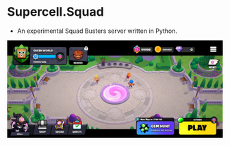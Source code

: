 # Supercell.Squad
- An experimental Squad Busters server written in Python.

![Screenshot](image-2.png)
